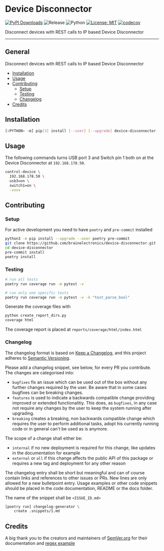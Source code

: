 # Device Disconnector

[![PyPI Downloads](https://static.pepy.tech/badge/device-disconnector)](https://pepy.tech/projects/device-disconnector)
![Release](https://img.shields.io/github/v/release/brainelectronics/device-disconnector?include_prereleases&color=success)
![Python](https://img.shields.io/badge/Python-3.9%20|%203.10%20|%203.11-green.svg)
[![License: MIT](https://img.shields.io/badge/License-MIT-yellow.svg)](https://opensource.org/licenses/MIT)
[![codecov](https://codecov.io/github/brainelectronics/device-disconnector/branch/main/graph/badge.svg)](https://app.codecov.io/github/brainelectronics/device-disconnector)

Disconnect devices with REST calls to IP based Device Disconnector

---------------

## General

Disconnect devices with REST calls to IP based Device Disconnector

<!-- MarkdownTOC -->

- [Installation](#installation)
- [Usage](#usage)
- [Contributing](#contributing)
  - [Setup](#setup)
  - [Testing](#testing)
  - [Changelog](#changelog)
- [Credits](#credits)

<!-- /MarkdownTOC -->

## Installation

```bash
[<PYTHON> -m] pip[3] install [--user] [--upgrade] device-disconnector
```

## Usage

The following commands turns USB port 3 and Switch pin 1 both on at the Device
Disconnector at `192.168.178.50`.

```bash
control-device \
  192.168.178.50 \
  usb3=on \
  switch1=on \
  -vvvv
```

## Contributing

### Setup

For active development you need to have `poetry` and `pre-commit` installed

```bash
python3 -m pip install --upgrade --user poetry pre-commit
git clone https://github.com/brainelectronics/device-disconnector.git
cd device-disconnector
pre-commit install
poetry install
```

### Testing

```bash
# run all tests
poetry run coverage run -m pytest -v

# run only one specific tests
poetry run coverage run -m pytest -v -k "test_parse_bool"
```

Generate the coverage files with

```bash
python create_report_dirs.py
coverage html
```

The coverage report is placed at `reports/coverage/html/index.html`

### Changelog

The changelog format is based on [Keep a Changelog][ref-keep-a-changelog], and
this project adheres to [Semantic Versioning][ref-semantic-versioning].

Please add a changelog snippet, see below, for every PR you contribute. The
changes are categorised into:

- `bugfixes` fix an issue which can be used out of the box without any further
changes required by the user. Be aware that in some cases bugfixes can be
breaking changes.
- `features` is used to indicate a backwards compatible change providing
improved or extended functionalitiy. This does, as `bugfixes`, in any case
not require any changes by the user to keep the system running after upgrading.
- `breaking` creates a breaking, non backwards compatible change which
requires the user to perform additional tasks, adopt his currently running
code or in general can't be used as is anymore.

The scope of a change shall either be:
- `internal` if no new deployment is required for this change, like updates in
the documentation for example
- `external` or `all` if this change affects the public API of this package or
requires a new tag and deployment for any other reason

The changelog entry shall be short but meaningful and can of course contain
links and references to other issues or PRs. New lines are only allowed for a
new bulletpoint entry. Usage examples or other code snippets should be placed
in the code documentation, README or the docs folder.

The name of the snippet shall be `<ISSUE_ID.md>`

```bash
[poetry run] changelog-generator \
    create .snippets/1.md
```

## Credits

A big thank you to the creators and maintainers of [SemVer.org][ref-semver]
for their documentation and [regex example][ref-semver-regex-example]

<!-- Links -->
[ref-keep-a-changelog]: https://keepachangelog.com/en/1.0.0/
[ref-semantic-versioning]: https://semver.org/spec/v2.0.0.html
[ref-semver]: https://semver.org/
[ref-semver-regex-example]: https://regex101.com/r/Ly7O1x/3/
